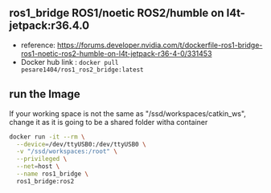 ## ros1_bridge ROS1/noetic ROS2/humble on l4t-jetpack:r36.4.0
- reference: https://forums.developer.nvidia.com/t/dockerfile-ros1-bridge-ros1-noetic-ros2-humble-on-l4t-jetpack-r36-4-0/331453
- Docker hub link : <code>docker pull pesare1404/ros1_ros2_bridge:latest  </code>


## run the Image
If your working space is not the same as "/ssd/workspaces/catkin_ws", change it as it is going to be a shared folder witha  container
```bash
docker run -it --rm \
  --device=/dev/ttyUSB0:/dev/ttyUSB0 \
  -v "/ssd/workspaces:/root" \
  --privileged \
  --net=host \
  --name ros1_bridge \
  ros1_bridge:ros2
```


